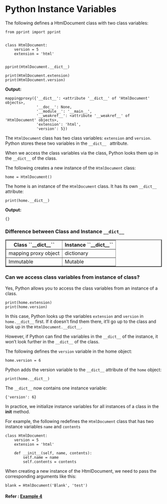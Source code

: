 # Python Instance Variables


The following defines a HtmlDocument class with two class variables:

```
from pprint import pprint


class HtmlDocument:
    version = 5
    extension = 'html'


pprint(HtmlDocument.__dict__)

print(HtmlDocument.extension)
print(HtmlDocument.version)
```

**Output:**

```
mappingproxy({'__dict__': <attribute '__dict__' of 'HtmlDocument' objects>,
              '__doc__': None,
              '__module__': '__main__',
              '__weakref__': <attribute '__weakref__' of 'HtmlDocument' objects>,
              'extension': 'html',
              'version': 5})
```

The ``HtmlDocument`` class has two class variables: ``extension`` and ``version``. Python stores these two variables in the ``__dict__ `` attribute.

When we access the class variables via the class, Python looks them up in the ``__dict__``  of the class.

The following creates a new instance of the ``HtmlDocument`` class:

```
home = HtmlDocument()
```

The home is an instance of the ``HtmlDocument`` class. It has its own ``__dict__`` attribute:

```
print(home.__dict__)
```

**Output:**

```
{}
```

### Difference between Class and Instance ``__dict__``

<table border="2" cellpadding="5" cellspacing="0">
  <tr>
    <th>Class ``__dict__``</th>
    <th>Instance ``__dict__``</th>
  </tr>
  <tr>
    <td>mapping proxy object</td>
    <td>dictionary</td>
  </tr>
  <tr>
    <td>Immutable</td>
    <td>Mutable</td>
  </tr>
</table>


### Can we access class variables from instance of class?

Yes, Python allows you to access the class variables from an instance of a class.

```
print(home.extension)
print(home.version)

```

In this case, Python looks up the variables ``extension`` and ``version`` in ``home.__dict__`` first. If it doesn’t find them there, it’ll go up to the class and look up in the ``HtmlDocument.__dict__``.

However, if Python can find the variables in the ``__dict__`` of the instance, it won’t look further in the ``__dict__`` of the class.

The following defines the ``version`` variable in the home object:

```
home.version = 6
```

Python adds the version variable to the ``__dict__`` attribute of the ``home`` object:

```
print(home.__dict__)
```
The ``__dict__`` now contains one instance variable:

```
{'version': 6}
```

In practice, we initialize instance variables for all instances of a class in the __init__ method.

For example, the following redefines the ``HtmlDocument`` class that has two instance variables ``name`` and ``contents``

```
class HtmlDocument:
    version = 5
    extension = 'html'

    def __init__(self, name, contents):
        self.name = name
        self.contents = contents
```

When creating a new instance of the HtmlDocument, we need to pass the corresponding arguments like this:

```
blank = HtmlDocument('Blank', 'test')
```

#### Refer : [Example 4](Example4.py)